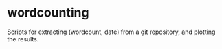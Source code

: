 # wordcounting
Scripts for extracting (wordcount, date) from a git repository, and plotting the results.

